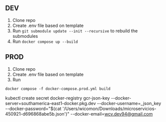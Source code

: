 ## DEV

1. Clone repo
2. Create .env file based on template
3. Run `git submodule update --init --recursive` to rebuild the submodules
4. Run `docker compose up --build`



## PROD

1. Clone repo
2. Create .env file based on template
3. Run
```
docker compose -f docker-compose.prod.yml build
```



kubectl create secret docker-registry gcr-json-key --docker-server=southamerica-east1-docker.pkg.dev --docker-username=_json_key --docker-password="$(cat '/Users/wicomon/Downloads/microservicios-450921-d696868abe5b.json')" --docker-email=wcv.dev94@gmail.com